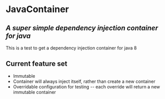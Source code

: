 # JavaContainer
## _A super simple dependency injection container for java_

This is a test to get a dependency injection container for java 8

## Current feature set
- Immutable
- Container will always inject itself, rather than create a new container
- Overridable configuration for testing
  -- each override will return a new immutable container